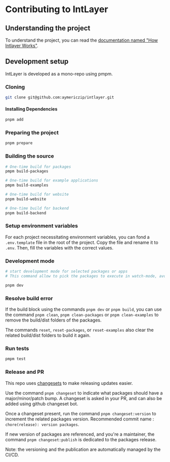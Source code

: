 # Contributing to IntLayer

## Understanding the project

To understand the project, you can read the [documentation named "How Intlayer Works"](https://github.com/aymericzip/intlayer/blob/main/docs/docs/how_works_intlayer_en.md).

## Development setup

IntLayer is developed as a mono-repo using pmpm.

### Cloning

```sh
git clone git@github.com:aymericzip/intlayer.git
```

#### Installing Dependencies

```sh
pnpm add
```

### Preparing the project

```sh
pnpm prepare
```

### Building the source

```sh
# One-time build for packages
pmpm build-packages

# One-time build for example applications
pmpm build-examples

# One-time build for website
pnpm build-website

# One-time build for backend
pnpm build-backend
```

### Setup environment variables

For each project necessitating environment variables, you can fond a `.env.template` file in the root of the project. Copy the file and rename it to `.env`. Then, fill the variables with the correct values.

### Development mode

```sh
# start development mode for selected packages or apps
# This command allow to pick the packages to execute in watch-mode, avoid conflicts, and optimize performances during development

pnpm dev
```

### Resolve build error

If the build block using the commands `pnpm dev` or `pnpm build`, you can use the command `pnpm clean`, `pnpm clean-packages` or `pnpm clean-examples` to remove the build/dist folders of the packages.

The commands `reset`, `reset-packages`, or `reset-examples` also clear the related build/dist folders to build it again.

### Run tests

```sh
pmpm test
```

### Release and PR

This repo uses [changesets](https://github.com/changesets/changesets) to
make releasing updates easier.

Use the command `pnpm changeset` to indicate what packages should have a major/minor/patch bump. A changeset is asked in your PR, and can also be added using github changeset bot.

Once a changeset present, run the command `pnpm changeset:version` to increment the related packages version. Recommended commit name : `chore(release): version packages`.

If new version of packages are referenced, and you're a maintainer, the command `pnpm changeset:publish` is dedicated to the packages release.

Note: the versioning and the publication are automatically managed by the CI/CD.
